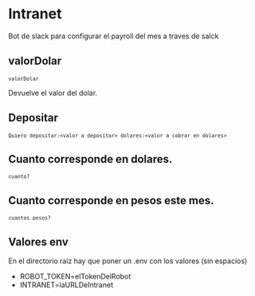 # Intranet
Bot de slack para configurar el payroll del mes a traves de salck

## valorDolar
<code>``valorDolar``</code>

Devuelve el valor del dolar.


## Depositar

<code>``Quiero depositar:<valor a depositar> dolares:<valor a cobrar en dolares>``</code>


## Cuanto corresponde en dolares.

<code>``cuanto?``</code>


## Cuanto corresponde en pesos este mes.

<code>``cuantos pesos?``</code>

## Valores env
En el directorio raiz hay que poner un .env con los valores (sin espacios)
* ROBOT_TOKEN=elTokenDelRobot
* INTRANET=laURLDeIntranet
